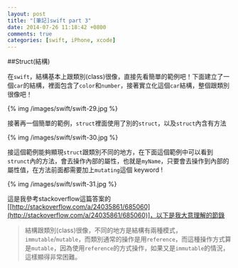 ```yaml
---
layout: post
title: "[筆記]swift part 3"
date: 2014-07-26 11:18:42 +0800
comments: true
categories: [swift, iPhone, xcode]
---
```


##Struct(結構)

在`swift`，結構基本上跟類別(class)很像，直接先看簡單的範例吧！下面建立了一個`car`的結構，裡面包含了`color`和`number`，接著實立化這個`car`結構，整個跟類別很像吧！

{% img /images/swift/swift-29.jpg %}

<!-- more -->

接著再一個簡單的範例，`struct`裡面使用了別的`struct`，以及`struct`內含有方法

{% img /images/swift/swift-30.jpg %}

接這個範例能夠顯現`struct`跟類別不同的地方，在下面這個範例中可以看到`strunct`內的方法，會去操作內部的屬性，也就是`myName`，只要會去操作到內部的屬性值，在方法前面都需要加上`mutating`這個 keyword !

{% img /images/swift/swift-31.jpg %}

這是我參考stackoverflow這篇答案的[[http://stackoverflow.com/a/24035861/685060](http://stackoverflow.com/a/24035861/685060)]，以下是我大意理解的節錄

> 結構跟類別(class)很像，不同的地方是結構有兩種模式，` immutable`/`mutable`，而類別通常的操作是用`reference`，而這種操作方式算是`mutable`，因為使用`reference`的方式操作，如果又是`immutable`的情況，這樣顯得非常困難。



